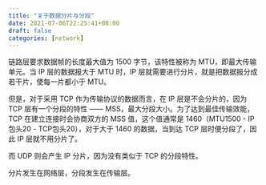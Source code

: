 ```yaml
---
title: "关于数据分片与分段"
date: 2021-07-06T22:25:41+08:00
draft: false
categories: [network]
---
```


链路层要求数据帧的长度最大值为 1500 字节，该特性被称为 MTU，即最大传输单元。当 IP 层的数据报大于 MTU 时，IP 层就需要进行分片，就是把数据报分成若干片，使每一片都小于 MTU。

但是，对于采用 TCP 作为传输协议的数据而言，在 IP 层是不会分片的，因为 TCP 层有一个分段的特性 —— MSS，最大分段大小。为了达到最佳传输效能，TCP 在建立连接时会协商双方的 MSS 值，这个值通常是 1460（MTU1500 - IP包头20 - TCP包头20），对于大于 1460 的数据，当到达 TCP 层时便分段了，因此 IP 层就不用分片了。

而 UDP 则会产生 IP 分片，因为没有类似于 TCP 的分段特性。

分片发生在网络层，分段发生在传输层。



